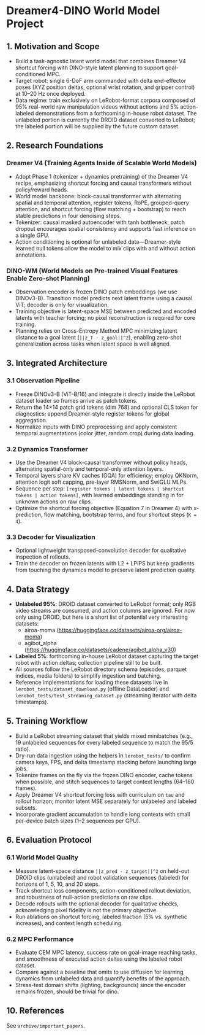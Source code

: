 # Dreamer4-DINO World Model Project

## 1. Motivation and Scope
- Build a task-agnostic latent world model that combines Dreamer V4 shortcut forcing with DINO-style latent planning to support goal-conditioned MPC.
- Target robot: single 6-DoF arm commanded with delta end-effector poses (XYZ position deltas, optional wrist rotation, and gripper control) at 10–20 Hz once deployed.
- Data regime: train exclusively on LeRobot-format corpora composed of 95% real-world raw manipulation videos without actions and 5% action-labeled demonstrations from a forthcoming in-house robot dataset. The unlabeled portion is currently the DROID dataset converted to LeRobot; the labeled portion will be supplied by the future custom dataset.

## 2. Research Foundations

### Dreamer V4 (Training Agents Inside of Scalable World Models)
- Adopt Phase 1 (tokenizer + dynamics pretraining) of the Dreamer V4 recipe, emphasizing shortcut forcing and causal transformers without policy/reward heads.
- World model backbone: block-causal transformer with alternating spatial and temporal attention, register tokens, RoPE, grouped-query attention, and shortcut forcing (flow matching + bootstrap) to reach stable predictions in four denoising steps.
- Tokenizer: causal masked autoencoder with tanh bottleneck; patch dropout encourages spatial consistency and supports fast inference on a single GPU.
- Action conditioning is optional for unlabeled data—Dreamer-style learned null tokens allow the model to mix clips with and without action annotations.

### DINO-WM (World Models on Pre-trained Visual Features Enable Zero-shot Planning)
- Observation encoder is frozen DINO patch embeddings (we use DINOv3-B). Transition model predicts next latent frame using a causal ViT; decoder is only for visualization.
- Training objective is latent-space MSE between predicted and encoded latents with teacher forcing; no pixel reconstruction is required for core training.
- Planning relies on Cross-Entropy Method MPC minimizing latent distance to a goal latent (`||z_T - z_goal||^2`), enabling zero-shot generalization across tasks when latent space is well aligned.

## 3. Integrated Architecture

### 3.1 Observation Pipeline
- Freeze DINOv3-B (ViT-B/16) and integrate it directly inside the LeRobot dataset loader so frames arrive as patch tokens.
- Return the 14×14 patch grid tokens (dim 768) and optional CLS token for diagnostics; append Dreamer-style register tokens for global aggregation.
- Normalize inputs with DINO preprocessing and apply consistent temporal augmentations (color jitter, random crop) during data loading.

### 3.2 Dynamics Transformer
- Use the Dreamer V4 block-causal transformer without policy heads, alternating spatial-only and temporal-only attention layers.
- Temporal layers share KV caches (GQA) for efficiency; employ QKNorm, attention logit soft capping, pre-layer RMSNorm, and SwiGLU MLPs.
- Sequence per step: `[register tokens | latent tokens | shortcut tokens | action tokens]`, with learned embeddings standing in for unknown actions on raw clips.
- Optimize the shortcut forcing objective (Equation 7 in Dreamer 4) with x-prediction, flow matching, bootstrap terms, and four shortcut steps (`K = 4`).

### 3.3 Decoder for Visualization
- Optional lightweight transposed-convolution decoder for qualitative inspection of rollouts.
- Train the decoder on frozen latents with L2 + LPIPS but keep gradients from touching the dynamics model to preserve latent prediction quality.

## 4. Data Strategy

- **Unlabeled 95%**: DROID dataset converted to LeRobot format; only RGB video streams are consumed, and action columns are ignored. For now only using DROID, but here is a short list of potential very interesting datasets:
  - airoa-moma (https://huggingface.co/datasets/airoa-org/airoa-moma)
  - agibot_alpha (https://huggingface.co/datasets/cadene/agibot_alpha_v30)
- **Labeled 5%**: forthcoming in-house LeRobot dataset capturing the target robot with action deltas; collection pipeline still to be built.
- All sources follow the LeRobot directory schema (episodes, parquet indices, media folders) to simplify ingestion and batching.
- Reference implementations for loading these datasets live in `lerobot_tests/dataset_download.py` (offline DataLoader) and `lerobot_tests/test_streaming_dataset.py` (streaming iterator with delta timestamps).

## 5. Training Workflow
- Build a LeRobot streaming dataset that yields mixed minibatches (e.g., 19 unlabeled sequences for every labeled sequence to match the 95/5 ratio).
- Dry-run data ingestion using the helpers in `lerobot_tests/` to confirm camera keys, FPS, and delta timestamp stacking before launching large jobs.
- Tokenize frames on the fly via the frozen DINO encoder, cache tokens when possible, and stitch sequences to target context lengths (64–160 frames).
- Apply Dreamer V4 shortcut forcing loss with curriculum on `tau` and rollout horizon; monitor latent MSE separately for unlabeled and labeled subsets.
- Incorporate gradient accumulation to handle long contexts with small per-device batch sizes (1–2 sequences per GPU).

## 6. Evaluation Protocol

### 6.1 World Model Quality
- Measure latent-space distance `||z_pred - z_target||^2` on held-out DROID clips (unlabeled) and robot validation sequences (labeled) for horizons of 1, 5, 10, and 20 steps.
- Track shortcut loss components, action-conditioned rollout deviation, and robustness of null-action predictions on raw clips.
- Decode rollouts with the optional decoder for qualitative checks, acknowledging pixel fidelity is not the primary objective.
- Run ablations on shortcut forcing, labeled fraction (5% vs. synthetic increases), and context length scheduling.

### 6.2 MPC Performance
- Evaluate CEM MPC latency, success rate on goal-image reaching tasks, and smoothness of executed action deltas using the labeled robot dataset.
- Compare against a baseline that omits to use diffusion for learning dynamics from unlabeled data and quantify benefits of the approach.
- Stress-test domain shifts (lighting, backgrounds) since the encoder remains frozen, should be trivial for dino.


## 10. References
See `archive/important_papers`.
